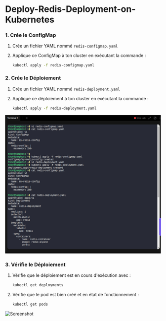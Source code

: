 # Deploy-Redis-Deployment-on-Kubernetes
### 1. Crée le ConfigMap

1. Crée un fichier YAML nommé `redis-configmap.yaml`

2. Applique ce ConfigMap à ton cluster en exécutant la commande :

    ```bash
    kubectl apply -f redis-configmap.yaml
    ```

### 2. Crée le Déploiement

1. Crée un fichier YAML nommé `redis-deployment.yaml` 

2. Applique ce déploiement à ton cluster en exécutant la commande :

    ```bash
    kubectl apply -f redis-deployment.yaml
    ```
![Screenshot](images/deploy-redis-kubernetes-1.png)

### 3. Vérifie le Déploiement

1. Vérifie que le déploiement est en cours d'exécution avec :

    ```bash
    kubectl get deployments
    ```

2. Vérifie que le pod est bien créé et en état de fonctionnement :

    ```bash
    kubectl get pods
    ```
![Screenshot](images/deploy-redis-kubernetes-2.png)

